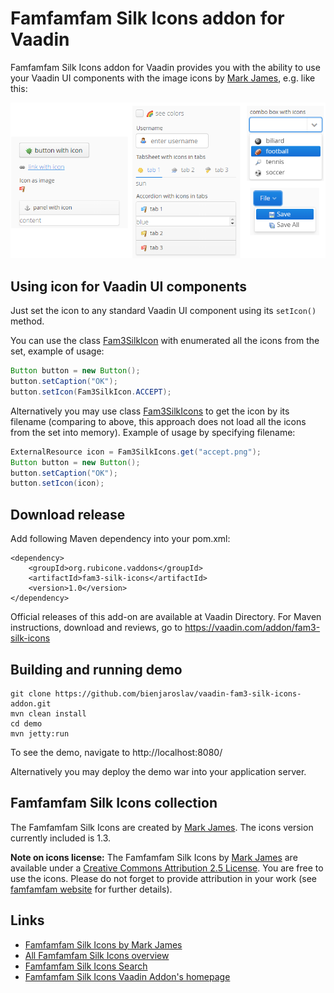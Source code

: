 # Famfamfam Silk Icons addon for Vaadin

Famfamfam Silk Icons addon for Vaadin provides you with the ability to use your Vaadin UI components with the image icons by
 [Mark James](http://www.famfamfam.com/lab/icons/silk/), e.g. like this:

![fam3 silk icons usage](screenshot.png "fam3 silk icons usage")

## Using icon for Vaadin UI components
Just set the icon to any standard Vaadin UI component using its `setIcon()` method.

You can use the class [Fam3SilkIcon](https://github.com/bienjaroslav/vaadin-fam3-silk-icons-addon/vaadin-fam3-silk-icons/src/main/java/org/rubicone/vaadin/fam3/silk/Fam3SilkIcon.java)
 with enumerated all the icons from the set, example of usage:

```java
Button button = new Button();
button.setCaption("OK");
button.setIcon(Fam3SilkIcon.ACCEPT);
```

Alternatively you may use class [Fam3SilkIcons](https://github.com/bienjaroslav/vaadin-fam3-silk-icons-addon/vaadin-fam3-silk-icons/src/main/java/org/rubicone/vaadin/fam3/silk/Fam3SilkIcons.java)
 to get the icon by its filename (comparing to above, this approach does not
 load all the icons from the set into memory). Example of usage by specifying filename:

```java
ExternalResource icon = Fam3SilkIcons.get("accept.png");
Button button = new Button();
button.setCaption("OK");
button.setIcon(icon);
```

## Download release

Add following Maven dependency into your pom.xml:

```
<dependency>
    <groupId>org.rubicone.vaddons</groupId>
    <artifactId>fam3-silk-icons</artifactId>
    <version>1.0</version>
</dependency>
```

Official releases of this add-on are available at Vaadin Directory. For Maven instructions, download and reviews,
 go to https://vaadin.com/addon/fam3-silk-icons

## Building and running demo

```
git clone https://github.com/bienjaroslav/vaadin-fam3-silk-icons-addon.git
mvn clean install
cd demo
mvn jetty:run
```

To see the demo, navigate to http://localhost:8080/

Alternatively you may deploy the demo war into your application server.

## Famfamfam Silk Icons collection

The Famfamfam Silk Icons are created by [Mark James](http://www.famfamfam.com/lab/icons/silk/). 
The icons version currently included is 1.3.

**Note on icons license:**
The Famfamfam Silk Icons by [Mark James](http://www.famfamfam.com/lab/icons/silk/) are available under a
[Creative Commons Attribution 2.5 License](https://creativecommons.org/licenses/by/2.5/). You are free to use the icons.
Please do not forget to provide attribution in your work
(see [famfamfam website](http://www.famfamfam.com/lab/icons/silk/) for further details).

## Links
 - [Famfamfam Silk Icons by Mark James](http://www.famfamfam.com/lab/icons/silk/)
 - [All Famfamfam Silk Icons overview](http://www.famfamfam.com/lab/icons/silk/previews/index_abc.png)
 - [Famfamfam Silk Icons Search](http://www.dustball.com/icons/)
 - [Famfamfam Silk Icons Vaadin Addon's homepage](https://vaadin.com/addon/fam3-silk-icons)
